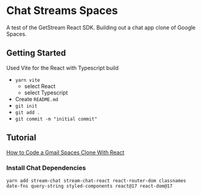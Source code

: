 # Chat Streams Spaces

A test of the GetStream React SDK. Building out a chat app clone of Google Spaces.

## Getting Started

Used Vite for the React with Typescript build

- `yarn vite`
    - select React
    - select Typescript
- Create `README.md`
- `git init`
- `git add .`
- `git commit -m "initial commit"`

## Tutorial

[How to Code a Gmail Spaces Clone With React](https://getstream.io/blog/gmail-spaces-clone-react/)

### Install Chat Dependencies

```
yarn add stream-chat stream-chat-react react-router-dom classnames date-fns query-string styled-components react@17 react-dom@17
```
